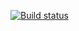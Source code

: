 [![Build status](https://ci.appveyor.com/api/projects/status/g2ksgh8928kolqss/branch/main?svg=true)](https://ci.appveyor.com/project/Karina090909/postman/branch/main)